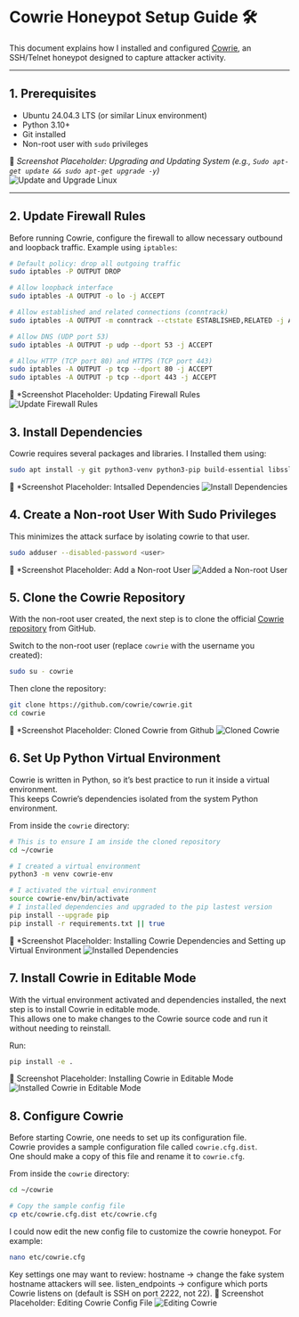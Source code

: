 
# Cowrie Honeypot Setup Guide 🛠️

This document explains how I installed and configured [Cowrie](https://github.com/cowrie/cowrie), an SSH/Telnet honeypot designed to capture attacker activity.  

---

## 1. Prerequisites

- Ubuntu 24.04.3 LTS (or similar Linux environment)  
- Python 3.10+  
- Git installed  
- Non-root user with `sudo` privileges  

📸 *Screenshot Placeholder: Upgrading and Updating System (e.g., `Sudo apt-get update && sudo apt-get upgrade -y`)*  
![Update and Upgrade Linux](../screenshoots/update_linux.png)  

---

## 2. Update Firewall Rules

Before running Cowrie, configure the firewall to allow necessary outbound and loopback traffic. Example using `iptables`:
```bash
# Default policy: drop all outgoing traffic
sudo iptables -P OUTPUT DROP

# Allow loopback interface
sudo iptables -A OUTPUT -o lo -j ACCEPT

# Allow established and related connections (conntrack)
sudo iptables -A OUTPUT -m conntrack --ctstate ESTABLISHED,RELATED -j ACCEPT

# Allow DNS (UDP port 53)
sudo iptables -A OUTPUT -p udp --dport 53 -j ACCEPT

# Allow HTTP (TCP port 80) and HTTPS (TCP port 443)
sudo iptables -A OUTPUT -p tcp --dport 80 -j ACCEPT
sudo iptables -A OUTPUT -p tcp --dport 443 -j ACCEPT
```
📸 *Screenshot Placeholder: Updating Firewall Rules
![Update Firewall Rules](../screenshoots/firewallrules.png)

## 3. Install Dependencies

Cowrie requires several packages and libraries. I Installed them using:

```bash
sudo apt install -y git python3-venv python3-pip build-essential libssl-dev libffi-dev libpython3-dev authbind

```
📸 *Screenshot Placeholder: Intsalled Dependencies
![Install Dependencies](../screenshoots/dependencies.png)

## 4. Create a Non-root User With Sudo Privileges
This minimizes the attack surface by isolating cowrie to that user. 
```bash
sudo adduser --disabled-password <user>
```
📸 *Screenshot Placeholder: Add a Non-root User
![Added a Non-root User](../screenshoots/addeduser.png)

## 5. Clone the Cowrie Repository

With the non-root user created, the next step is to clone the official [Cowrie repository](https://github.com/cowrie/cowrie) from GitHub.  

Switch to the non-root user (replace `cowrie` with the username you created):  
```bash
sudo su - cowrie
```
Then clone the repository:
```bash
git clone https://github.com/cowrie/cowrie.git
cd cowrie
```

📸 *Screenshot Placeholder: Cloned Cowrie from Github
![Cloned Cowrie](../screenshoots/clonedcowrie.png)

## 6. Set Up Python Virtual Environment

Cowrie is written in Python, so it’s best practice to run it inside a virtual environment.  
This keeps Cowrie’s dependencies isolated from the system Python environment.

From inside the `cowrie` directory:  

```bash
# This is to ensure I am inside the cloned repository
cd ~/cowrie

# I created a virtual environment
python3 -m venv cowrie-env

# I activated the virtual environment
source cowrie-env/bin/activate
# I installed dependencies and upgraded to the pip lastest version
pip install --upgrade pip
pip install -r requirements.txt || true
```
📸 *Screenshot Placeholder: Installing Cowrie Dependencies and Setting up Virtual Environment
![Installed Dependencies](../screenshoots/cowriedependencies.png)

## 7. Install Cowrie in Editable Mode

With the virtual environment activated and dependencies installed, the next step is to install Cowrie in editable mode.  
This allows one to make changes to the Cowrie source code and run it without needing to reinstall.  

Run:  
```bash
pip install -e .
```
📸 Screenshot Placeholder: Installing Cowrie in Editable Mode
![Installed Cowrie in Editable Mode](../screenshoots/editable.png)

## 8. Configure Cowrie

Before starting Cowrie, one needs to set up its configuration file.  
Cowrie provides a sample configuration file called `cowrie.cfg.dist`.  
One should make a copy of this file and rename it to `cowrie.cfg`.  

From inside the `cowrie` directory:  

```bash
cd ~/cowrie

# Copy the sample config file
cp etc/cowrie.cfg.dist etc/cowrie.cfg
```
I could now edit the new config file to customize the cowrie honeypot. For example:
```bash
nano etc/cowrie.cfg
```
Key settings one may want to review:
hostname → change the fake system hostname attackers will see.
listen_endpoints → configure which ports Cowrie listens on (default is SSH on port 2222, not 22).
📸 Screenshot Placeholder: Editing Cowrie Config File
![Editing Cowrie](../screenshoots/configuredcowrie.png)

